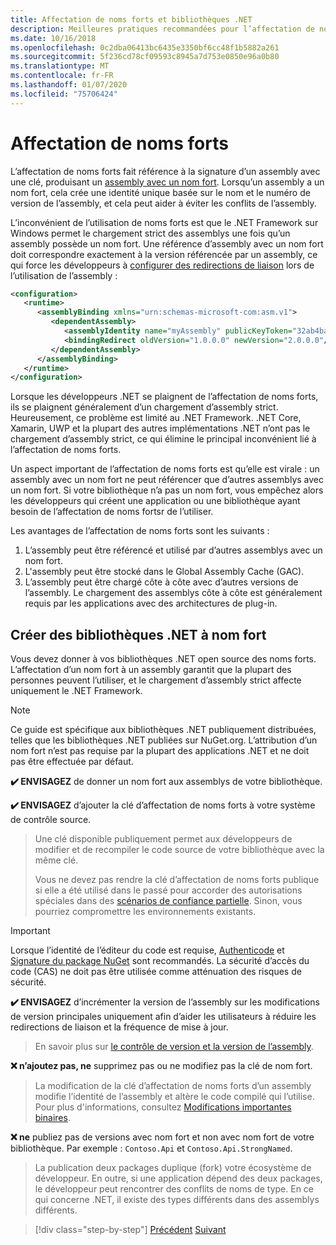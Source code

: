 ```yaml
---
title: Affectation de noms forts et bibliothèques .NET
description: Meilleures pratiques recommandées pour l’affectation de noms forts aux bibliothèques .NET.
ms.date: 10/16/2018
ms.openlocfilehash: 0c2dba06413bc6435e3350bf6cc48f1b5882a261
ms.sourcegitcommit: 5f236cd78cf09593c8945a7d753e0850e96a0b80
ms.translationtype: MT
ms.contentlocale: fr-FR
ms.lasthandoff: 01/07/2020
ms.locfileid: "75706424"
---
```

# <a name="strong-naming"></a>Affectation de noms forts

L’affectation de noms forts fait référence à la signature d’un assembly avec une clé, produisant un [assembly avec un nom fort](../assembly/strong-named.md). Lorsqu’un assembly a un nom fort, cela crée une identité unique basée sur le nom et le numéro de version de l’assembly, et cela peut aider à éviter les conflits de l’assembly.

L’inconvénient de l’utilisation de noms forts est que le .NET Framework sur Windows permet le chargement strict des assemblys une fois qu’un assembly possède un nom fort. Une référence d’assembly avec un nom fort doit correspondre exactement à la version référencée par un assembly, ce qui force les développeurs à [configurer des redirections de liaison](../../framework/configure-apps/redirect-assembly-versions.md) lors de l’utilisation de l’assembly :

```xml
<configuration>
   <runtime>
      <assemblyBinding xmlns="urn:schemas-microsoft-com:asm.v1">
         <dependentAssembly>
            <assemblyIdentity name="myAssembly" publicKeyToken="32ab4ba45e0a69a1" culture="neutral" />
            <bindingRedirect oldVersion="1.0.0.0" newVersion="2.0.0.0"/>
         </dependentAssembly>
      </assemblyBinding>
   </runtime>
</configuration>
```

Lorsque les développeurs .NET se plaignent de l’affectation de noms forts, ils se plaignent généralement d’un chargement d’assembly strict. Heureusement, ce problème est limité au .NET Framework. .NET Core, Xamarin, UWP et la plupart des autres implémentations .NET n’ont pas le chargement d’assembly strict, ce qui élimine le principal inconvénient lié à l’affectation de noms forts.

Un aspect important de l’affectation de noms forts est qu’elle est virale : un assembly avec un nom fort ne peut référencer que d’autres assemblys avec un nom fort. Si votre bibliothèque n’a pas un nom fort, vous empêchez alors les développeurs qui créent une application ou une bibliothèque ayant besoin de l’affectation de noms fortsr de l’utiliser.

Les avantages de l’affectation de noms forts sont les suivants :

1. L’assembly peut être référencé et utilisé par d’autres assemblys avec un nom fort.
2. L'assembly peut être stocké dans le Global Assembly Cache (GAC).
3. L’assembly peut être chargé côte à côte avec d’autres versions de l’assembly. Le chargement des assemblys côte à côte est généralement requis par les applications avec des architectures de plug-in.

## <a name="create-strong-named-net-libraries"></a>Créer des bibliothèques .NET à nom fort

Vous devez donner à vos bibliothèques .NET open source des noms forts. L’affectation d’un nom fort à un assembly garantit que la plupart des personnes peuvent l’utiliser, et le chargement d’assembly strict affecte uniquement le .NET Framework.

> [!NOTE]
> Ce guide est spécifique aux bibliothèques .NET publiquement distribuées, telles que les bibliothèques .NET publiées sur NuGet.org. L’attribution d’un nom fort n’est pas requise par la plupart des applications .NET et ne doit pas être effectuée par défaut.

**✔️ ENVISAGEZ** de donner un nom fort aux assemblys de votre bibliothèque.

**✔️ ENVISAGEZ** d’ajouter la clé d’affectation de noms forts à votre système de contrôle source.

> Une clé disponible publiquement permet aux développeurs de modifier et de recompiler le code source de votre bibliothèque avec la même clé.
> 
> Vous ne devez pas rendre la clé d’affectation de noms forts publique si elle a été utilisé dans le passé pour accorder des autorisations spéciales dans des [scénarios de confiance partielle](../../framework/misc/using-libraries-from-partially-trusted-code.md). Sinon, vous pourriez compromettre les environnements existants.

> [!IMPORTANT]
> Lorsque l’identité de l’éditeur du code est requise, [Authenticode](/windows-hardware/drivers/install/authenticode) et [Signature du package NuGet](/nuget/create-packages/sign-a-package) sont recommandés. La sécurité d’accès du code (CAS) ne doit pas être utilisée comme atténuation des risques de sécurité.

**✔️ ENVISAGEZ** d’incrémenter la version de l’assembly sur les modifications de version principales uniquement afin d’aider les utilisateurs à réduire les redirections de liaison et la fréquence de mise à jour.

> En savoir plus sur [le contrôle de version et la version de l’assembly](./versioning.md#assembly-version).

**❌ n’ajoutez pas, ne** supprimez pas ou ne modifiez pas la clé de nom fort.

> La modification de la clé d’affectation de noms forts d’un assembly modifie l’identité de l’assembly et altère le code compilé qui l’utilise. Pour plus d'informations, consultez [Modifications importantes binaires](./breaking-changes.md#binary-breaking-change).

**❌ ne** publiez pas de versions avec nom fort et non avec nom fort de votre bibliothèque. Par exemple : `Contoso.Api` et `Contoso.Api.StrongNamed`.

> La publication deux packages duplique (fork) votre écosystème de développeur. En outre, si une application dépend des deux packages, le développeur peut rencontrer des conflits de noms de type. En ce qui concerne .NET, il existe des types différents dans des assemblys différents.

>[!div class="step-by-step"]
>[Précédent](cross-platform-targeting.md)
>[Suivant](nuget.md)
